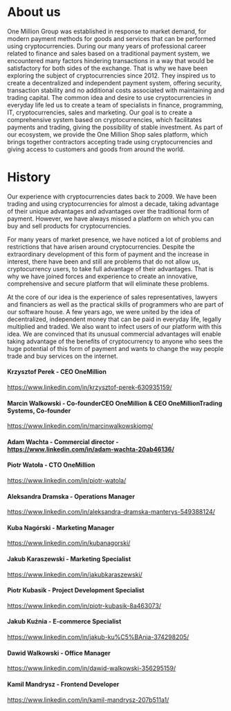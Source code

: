 # About us

One Million Group was established in response to market demand, for modern payment methods for goods and services that can be performed using cryptocurrencies. During our many years of professional career related to finance and sales based on a traditional payment system, we encountered many factors hindering transactions in a way that would be satisfactory for both sides of the exchange. That is why we have been exploring the subject of cryptocurrencies since 2012. They inspired us to create a decentralized and independent payment system, offering security, transaction stability and no additional costs associated with maintaining and trading capital. The common idea and desire to use cryptocurrencies in everyday life led us to create a team of specialists in finance, programming, IT, cryptocurrencies, sales and marketing. Our goal is to create a comprehensive system based on cryptocurrencies, which facilitates payments and trading, giving the possibility of stable investment. As part of our ecosystem, we provide the One Million Shop sales platform, which brings together contractors accepting trade using cryptocurrencies and giving access to customers and goods from around the world.

# History

Our experience with cryptocurrencies dates back to 2009. We have been trading and using cryptocurrencies for almost a decade, taking advantage of their unique advantages and advantages over the traditional form of payment. However, we have always missed a platform on which you can buy and sell products for cryptocurrencies.

For many years of market presence, we have noticed a lot of problems and restrictions that have arisen around cryptocurrencies. Despite the extraordinary development of this form of payment and the increase in interest, there have been and still are problems that do not allow us, cryptocurrency users, to take full advantage of their advantages. That is why we have joined forces and experience to create an innovative, comprehensive and secure platform that will eliminate these problems.

At the core of our idea is the experience of sales representatives, lawyers and financiers as well as the practical skills of programmers who are part of our software house. A few years ago, we were united by the idea of ​​decentralized, independent money that can be paid in everyday life, legally multiplied and traded. We also want to infect users of our platform with this idea. We are convinced that its unusual commercial advantages will enable
taking advantage of the benefits of cryptocurrency to anyone who sees the huge potential of this form of payment and wants to change the way people trade and buy services on the internet.

#### Krzysztof Perek - CEO OneMillion
https://www.linkedin.com/in/krzysztof-perek-630935159/

#### Marcin Walkowski - Co-founderCEO OneMillion & CEO OneMillionTrading Systems, Co-founder
https://www.linkedin.com/in/marcinwalkowskiomg/

#### Adam Wachta - Commercial director - https://www.linkedin.com/in/adam-wachta-20ab46136/

#### Piotr Watoła - CTO OneMillion
https://www.linkedin.com/in/piotr-watola/

#### Aleksandra Dramska - Operations Manager
https://www.linkedin.com/in/aleksandra-dramska-manterys-549388124/

#### Kuba Nagórski - Marketing Manager
https://www.linkedin.com/in/kubanagorski/

#### Jakub Karaszewski - Marketing Specialist
https://www.linkedin.com/in/jakubkaraszewski/

#### Piotr Kubasik - Project Development Specialist
https://www.linkedin.com/in/piotr-kubasik-8a463073/

#### Jakub Kuźnia - E-commerce Specialist
https://www.linkedin.com/in/jakub-ku%C5%BAnia-374298205/

#### Dawid Walkowski - Office Manager
https://www.linkedin.com/in/dawid-walkowski-356295159/

#### Kamil Mandrysz - Frontend Developer
https://www.linkedin.com/in/kamil-mandrysz-207b511a1/

